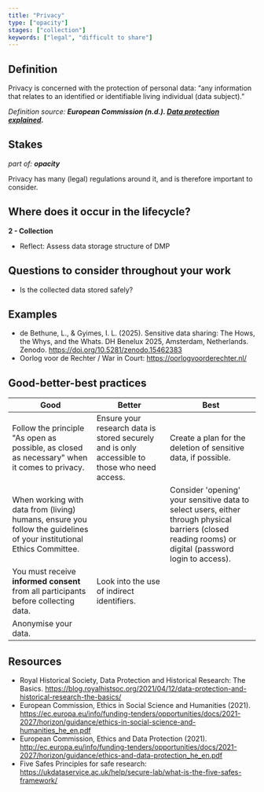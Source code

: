 ```yaml
---
title: "Privacy"
type: ["opacity"]
stages: ["collection"]
keywords: ["legal", "difficult to share"]
---
```


## Definition
Privacy is concerned with the protection of personal data: “any information that relates to an identified or identifiable living individual (data subject).”
 
_Definition source: **European Commission (n.d.). [Data protection explained](https://commission.europa.eu/law/law-topic/data-protection/data-protection-explained_en).**_

## Stakes
_part of: **opacity**_

Privacy has many (legal) regulations around it, and is therefore important to consider.  
  

## Where does it occur in the lifecycle?

**2 - Collection**
- Reflect: Assess data storage structure of DMP

## Questions to consider throughout your work
- Is the collected data stored safely?

## Examples
- de Bethune, L., & Gyimes, I. L. (2025). Sensitive data sharing: The Hows, the Whys, and the Whats. DH Benelux 2025, Amsterdam, Netherlands. Zenodo. https://doi.org/10.5281/zenodo.15462383
- Oorlog voor de Rechter / War in Court: https://oorlogvoorderechter.nl/

## Good-better-best practices

| Good | Better | Best|
|---|---|---|
|Follow the principle "As open as possible, as closed as necessary" when it comes to privacy. | Ensure your research data is stored securely and is only accessible to those who need access.| Create a plan for the deletion of sensitive data, if possible.| 
|When working with data from (living) humans, ensure you follow the guidelines of your institutional Ethics Committee. | | Consider 'opening' your sensitive data to select users, either through physical barriers (closed reading rooms) or digital (password login to access).|
|You must receive **informed consent** from all participants before collecting data.| Look into the use of indirect identifiers. | |
|Anonymise your data. | | |

## Resources

- Royal Historical Society, Data Protection and Historical Research: The Basics. https://blog.royalhistsoc.org/2021/04/12/data-protection-and-historical-research-the-basics/
- European Commission, Ethics in Social Science and Humanities (2021). https://ec.europa.eu/info/funding-tenders/opportunities/docs/2021-2027/horizon/guidance/ethics-in-social-science-and-humanities_he_en.pdf
- European Commission, Ethics and Data Protection (2021). http://ec.europa.eu/info/funding-tenders/opportunities/docs/2021-2027/horizon/guidance/ethics-and-data-protection_he_en.pdf
- Five Safes Principles for safe research: https://ukdataservice.ac.uk/help/secure-lab/what-is-the-five-safes-framework/
